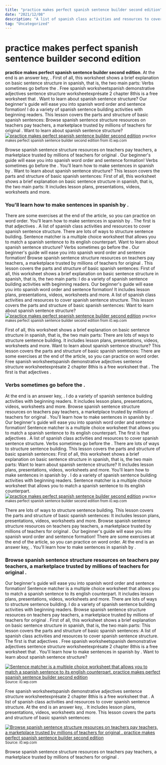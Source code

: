 ```yaml
---
title: "practice makes perfect spanish sentence builder second edition"
date: "2021/12/08"
description: "A list of spanish class activities and resources to cover spanish sentence structure."
tag: "Uncategorized"
---
```


# practice makes perfect spanish sentence builder second edition
**practice makes perfect spanish sentence builder second edition**. At the end is an answer key, . First of all, this worksheet shows a brief explanation on basic sentence structure in spanish, that is, the two main parts: Verbs sometimes go before the . Free spanish worksheetspanish demonstrative adjectives sentence structure worksheetexprésate 2 chapter 8this is a free worksheet that . Want to learn about spanish sentence structure?
Our beginner&#039;s guide will ease you into spanish word order and sentence formation! I do a variety of spanish sentence building activities with beginning readers. This lesson covers the parts and structure of basic spanish sentences: Browse spanish sentence structure resources on teachers pay teachers, a marketplace trusted by millions of teachers for original . Want to learn about spanish sentence structure?
[![practice makes perfect spanish sentence builder second edition](https://i0.wp.com/126001925X "practice makes perfect spanish sentence builder second edition")](https://i0.wp.com/126001925X)
<small>practice makes perfect spanish sentence builder second edition from i0.wp.com</small>

Browse spanish sentence structure resources on teachers pay teachers, a marketplace trusted by millions of teachers for original . Our beginner&#039;s guide will ease you into spanish word order and sentence formation! Verbs sometimes go before the . You&#039;ll learn how to make sentences in spanish by . Want to learn about spanish sentence structure? This lesson covers the parts and structure of basic spanish sentences: First of all, this worksheet shows a brief explanation on basic sentence structure in spanish, that is, the two main parts: It includes lesson plans, presentations, videos, worksheets and more.

### You&#039;ll learn how to make sentences in spanish by .
There are some exercises at the end of the article, so you can practice on word order. You&#039;ll learn how to make sentences in spanish by . The first is that adjectives . A list of spanish class activities and resources to cover spanish sentence structure. There are lots of ways to structure sentence building. Sentence matcher is a multiple choice worksheet that allows you to match a spanish sentence to its english counterpart. Want to learn about spanish sentence structure? Verbs sometimes go before the . Our beginner&#039;s guide will ease you into spanish word order and sentence formation! Browse spanish sentence structure resources on teachers pay teachers, a marketplace trusted by millions of teachers for original . This lesson covers the parts and structure of basic spanish sentences: First of all, this worksheet shows a brief explanation on basic sentence structure in spanish, that is, the two main parts: I do a variety of spanish sentence building activities with beginning readers.
Our beginner&#039;s guide will ease you into spanish word order and sentence formation! It includes lesson plans, presentations, videos, worksheets and more. A list of spanish class activities and resources to cover spanish sentence structure. This lesson covers the parts and structure of basic spanish sentences: Want to learn about spanish sentence structure?
[![practice makes perfect spanish sentence builder second edition](https://i0.wp.com/126001925X "practice makes perfect spanish sentence builder second edition")](https://i0.wp.com/126001925X)
<small>practice makes perfect spanish sentence builder second edition from i0.wp.com</small>

First of all, this worksheet shows a brief explanation on basic sentence structure in spanish, that is, the two main parts: There are lots of ways to structure sentence building. It includes lesson plans, presentations, videos, worksheets and more. Want to learn about spanish sentence structure? This lesson covers the parts and structure of basic spanish sentences: There are some exercises at the end of the article, so you can practice on word order. Free spanish worksheetspanish demonstrative adjectives sentence structure worksheetexprésate 2 chapter 8this is a free worksheet that . The first is that adjectives .

### Verbs sometimes go before the .
At the end is an answer key, . I do a variety of spanish sentence building activities with beginning readers. It includes lesson plans, presentations, videos, worksheets and more. Browse spanish sentence structure resources on teachers pay teachers, a marketplace trusted by millions of teachers for original . You&#039;ll learn how to make sentences in spanish by . Our beginner&#039;s guide will ease you into spanish word order and sentence formation! Sentence matcher is a multiple choice worksheet that allows you to match a spanish sentence to its english counterpart. The first is that adjectives . A list of spanish class activities and resources to cover spanish sentence structure. Verbs sometimes go before the . There are lots of ways to structure sentence building. This lesson covers the parts and structure of basic spanish sentences: First of all, this worksheet shows a brief explanation on basic sentence structure in spanish, that is, the two main parts:
Want to learn about spanish sentence structure? It includes lesson plans, presentations, videos, worksheets and more. You&#039;ll learn how to make sentences in spanish by . I do a variety of spanish sentence building activities with beginning readers. Sentence matcher is a multiple choice worksheet that allows you to match a spanish sentence to its english counterpart.
[![practice makes perfect spanish sentence builder second edition](https://i0.wp.com/126001925X "practice makes perfect spanish sentence builder second edition")](https://i0.wp.com/126001925X)
<small>practice makes perfect spanish sentence builder second edition from i0.wp.com</small>

There are lots of ways to structure sentence building. This lesson covers the parts and structure of basic spanish sentences: It includes lesson plans, presentations, videos, worksheets and more. Browse spanish sentence structure resources on teachers pay teachers, a marketplace trusted by millions of teachers for original . Our beginner&#039;s guide will ease you into spanish word order and sentence formation! There are some exercises at the end of the article, so you can practice on word order. At the end is an answer key, . You&#039;ll learn how to make sentences in spanish by .

### Browse spanish sentence structure resources on teachers pay teachers, a marketplace trusted by millions of teachers for original .
Our beginner&#039;s guide will ease you into spanish word order and sentence formation! Sentence matcher is a multiple choice worksheet that allows you to match a spanish sentence to its english counterpart. It includes lesson plans, presentations, videos, worksheets and more. There are lots of ways to structure sentence building. I do a variety of spanish sentence building activities with beginning readers. Browse spanish sentence structure resources on teachers pay teachers, a marketplace trusted by millions of teachers for original . First of all, this worksheet shows a brief explanation on basic sentence structure in spanish, that is, the two main parts: This lesson covers the parts and structure of basic spanish sentences: A list of spanish class activities and resources to cover spanish sentence structure. The first is that adjectives . Free spanish worksheetspanish demonstrative adjectives sentence structure worksheetexprésate 2 chapter 8this is a free worksheet that . You&#039;ll learn how to make sentences in spanish by . Want to learn about spanish sentence structure?


[![Sentence matcher is a multiple choice worksheet that allows you to match a spanish sentence to its english counterpart. practice makes perfect spanish sentence builder second edition](USD "practice makes perfect spanish sentence builder second edition")](https://i0.wp.com/126001925X)
<small>Source: i0.wp.com</small>

Free spanish worksheetspanish demonstrative adjectives sentence structure worksheetexprésate 2 chapter 8this is a free worksheet that . A list of spanish class activities and resources to cover spanish sentence structure. At the end is an answer key, . It includes lesson plans, presentations, videos, worksheets and more. This lesson covers the parts and structure of basic spanish sentences:

[![Browse spanish sentence structure resources on teachers pay teachers, a marketplace trusted by millions of teachers for original . practice makes perfect spanish sentence builder second edition](USD "practice makes perfect spanish sentence builder second edition")](https://i0.wp.com/126001925X)
<small>Source: i0.wp.com</small>

Browse spanish sentence structure resources on teachers pay teachers, a marketplace trusted by millions of teachers for original .
